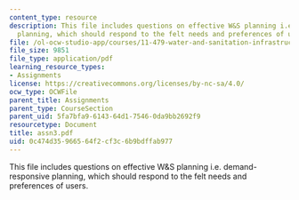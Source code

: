 ```yaml
---
content_type: resource
description: This file includes questions on effective W&S planning i.e. demand-responsive
  planning, which should respond to the felt needs and preferences of users.
file: /ol-ocw-studio-app/courses/11-479-water-and-sanitation-infrastructure-planning-in-developing-countries-spring-2005/0c474d35966564f2cf3c6b9bdffab977_assn3.pdf
file_size: 9851
file_type: application/pdf
learning_resource_types:
- Assignments
license: https://creativecommons.org/licenses/by-nc-sa/4.0/
ocw_type: OCWFile
parent_title: Assignments
parent_type: CourseSection
parent_uid: 5fa7bfa9-6143-64d1-7546-0da9bb2692f9
resourcetype: Document
title: assn3.pdf
uid: 0c474d35-9665-64f2-cf3c-6b9bdffab977
---
```

This file includes questions on effective W&S planning i.e. demand-responsive planning, which should respond to the felt needs and preferences of users.